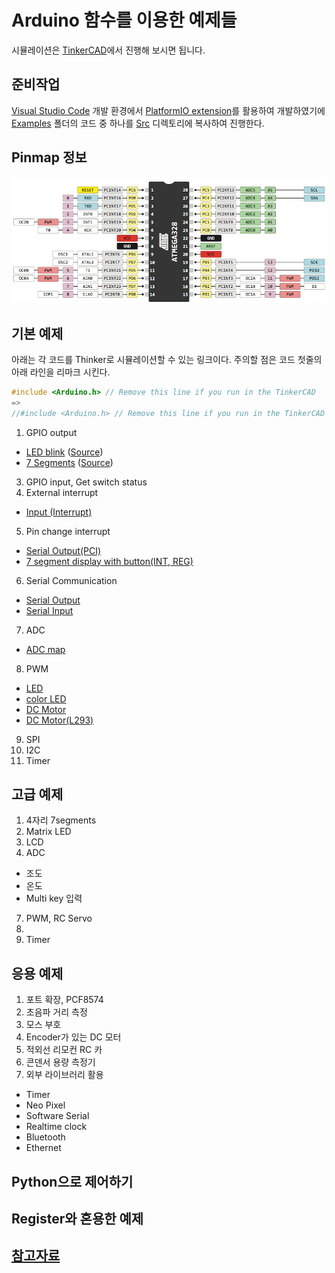 # Arduino 함수를 이용한 예제들
시뮬레이션은 [TinkerCAD](https://www.tinkercad.com/)에서 진행해 보시면 됩니다.

## 준비작업
[Visual Studio Code](https://visualstudio.microsoft.com/) 개발 환경에서 [PlatformIO extension](https://marketplace.visualstudio.com/publishers/platformio)를 활용하여 개발하였기에
[Examples](Examples/) 폴더의 코드 중 하나를 [Src](Src/) 디렉토리에 복사하여 진행한다.

## Pinmap 정보
![Arduinio UNO R3](images/arduino_uno_r3_pinmap.png)


## 기본 예제
아래는 각 코드를 Thinker로 시뮬레이션할 수 있는 링크이다.
주의할 점은 코드 첫줄의 아래 라인을 리마크 시킨다.
``` C
#include <Arduino.h> // Remove this line if you run in the TinkerCAD
=>
//#include <Arduino.h> // Remove this line if you run in the TinkerCAD
```
1. GPIO output
  + [LED blink](https://www.tinkercad.com/things/9tTlsAQfxbS) ([Source](/Examples/blink.cpp))
  + [7 Segments](https://www.tinkercad.com/things/iTgaQUFvTuf) ([Source](/Examples/7%20segments.cpp))
3. GPIO input, Get switch status
4. External interrupt
  + [Input (Interrupt)](https://www.tinkercad.com/things/6u8BhxqMTaT-3inputint)
5. Pin change interrupt
  + [Serial Output(PCI)](https://www.tinkercad.com/things/cKVdkyogXOZ)
  + [7 segment display with button(INT, REG)](https://www.tinkercad.com/things/8TSdRIwjUST)

6. Serial Communication  
  + [Serial Output](https://www.tinkercad.com/things/joOPFwP0VYM-serial-output)
  + [Serial Input](https://www.tinkercad.com/things/9yasydLUGJB-serial-inoutput)
7. ADC
  + [ADC map](https://www.tinkercad.com/things/dASaPhUIBIO)
8. PWM
  + [LED](https://www.tinkercad.com/things/iXQAoo5EQi2)
  + [color LED](https://www.tinkercad.com/things/iXQAoo5EQi2)
  + [DC Motor](https://www.tinkercad.com/things/9QvffBg2ctE)
  + [DC Motor(L293)](https://www.tinkercad.com/things/4gsk9CvOitZ)
9. SPI
10. I2C
11. Timer

## 고급 예제
1. 4자리 7segments
2. Matrix LED
4. LCD
5. ADC
  + 조도
  + 온도
  + Multi key 입력
7. PWM, RC Servo
8. 
9. Timer

## 응용 예제
1. 포트 확장, PCF8574
1. 초음파 거리 측정
1. 모스 부호 
1. Encoder가 있는 DC 모터
5. 적외선 리모컨 RC 카
6. 콘덴서 용량 측정기
7. 외부 라이브러리 활용
  + Timer
  + Neo Pixel
  + Software Serial
  + Realtime clock
  + Bluetooth
  + Ethernet

## Python으로 제어하기

## Register와 혼용한 예제

## [참고자료](https://github.com/sckim/Arduino_examples/blob/main/References.md)


